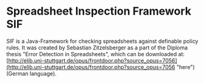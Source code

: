 Spreadsheet Inspection Framework SIF
=================

SIF is a Java-Framework for checking spreadsheets against definable policy rules.
It was created by Sebastian Zitzelsberger as a part of the Diploma thesis "Error Detection in Spreadsheets", which can be downloaded at: [http://elib.uni-stuttgart.de/opus/frontdoor.php?source_opus=7056](http://elib.uni-stuttgart.de/opus/frontdoor.php?source_opus=7056 "here") (German language).